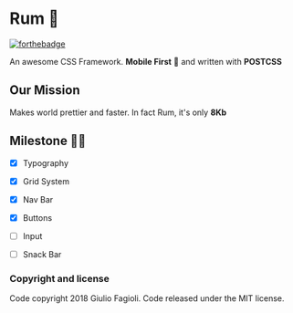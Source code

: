 # Rum 🥃
[![forthebadge](http://forthebadge.com/images/badges/makes-people-smile.svg)](http://forthebadge.com)


An awesome CSS Framework. **Mobile First** 📱 and written with **POSTCSS** 

## Our Mission
Makes world prettier and faster. In fact Rum, it's only **8Kb**

## Milestone 💪🏻
- [x]  Typography
- [x]  Grid System
- [x]  Nav Bar
- [x]  Buttons
- [ ]  Input
- [ ]  Snack Bar



### Copyright and license
Code copyright 2018 Giulio Fagioli. Code released under the MIT license.